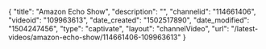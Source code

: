 {
    "title": "Amazon Echo Show",
    "description": "",
    "channelid": "114661406",
    "videoid": "109963613",
    "date_created": "1502517890",
    "date_modified": "1504247456",
    "type": "captivate",
    "layout": "channelVideo",
    "url": "\/latest-videos\/amazon-echo-show\/114661406-109963613"
}